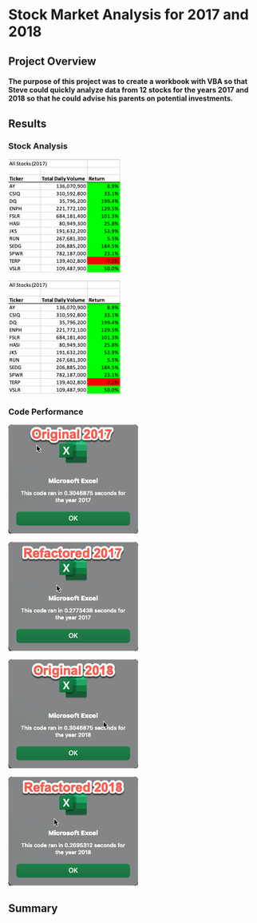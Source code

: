 # Stock Market Analysis for 2017 and 2018

## Project Overview

#### The purpose of this project was to create a workbook with VBA so that Steve could quickly analyze data from 12 stocks for the years 2017 and 2018 so that he could advise his parents on potential investments.

## Results

### Stock Analysis

![2017 Stock Analysis](https://github.com/cadejackson/stock-analysis/blob/main/Resources/2017%20Stock%20Analysis.png)

![2018 Stock Analysis](https://github.com/cadejackson/stock-analysis/blob/main/Resources/2017%20Stock%20Analysis.png)

####

### Code Performance

![Original Code 2017](https://github.com/cadejackson/stock-analysis/blob/main/Resources/Original%20Code%202017.png)

![Refactored COde 2017](https://github.com/cadejackson/stock-analysis/blob/main/Resources/Refactored%20Code%202017.png)

![Original Code 2018](https://github.com/cadejackson/stock-analysis/blob/main/Resources/Original%20Code%202018.png)

![Refactored Code 2018](https://github.com/cadejackson/stock-analysis/blob/main/Resources/Refactored%20Code%202018.png)

####

## Summary
